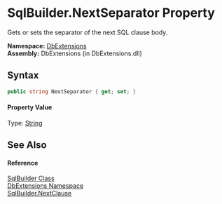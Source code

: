 SqlBuilder.NextSeparator Property
=================================
Gets or sets the separator of the next SQL clause body.

**Namespace:** [DbExtensions][1]  
**Assembly:** DbExtensions (in DbExtensions.dll)

Syntax
------

```csharp
public string NextSeparator { get; set; }
```

#### Property Value
Type: [String][2]

See Also
--------

#### Reference
[SqlBuilder Class][3]  
[DbExtensions Namespace][1]  
[SqlBuilder.NextClause][4]  

[1]: ../README.md
[2]: http://msdn.microsoft.com/en-us/library/s1wwdcbf
[3]: README.md
[4]: NextClause.md